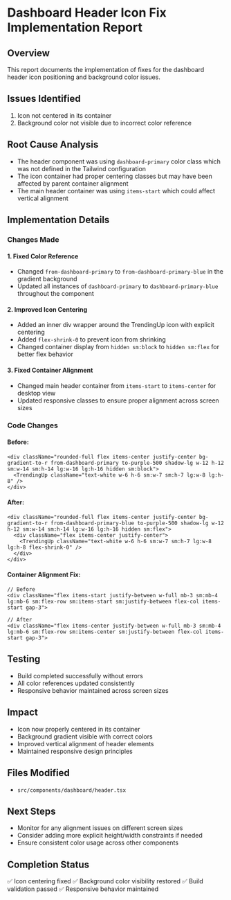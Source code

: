# Dashboard Header Icon Fix Implementation Report

## Overview
This report documents the implementation of fixes for the dashboard header icon positioning and background color issues.

## Issues Identified
1. Icon not centered in its container
2. Background color not visible due to incorrect color reference

## Root Cause Analysis
- The header component was using `dashboard-primary` color class which was not defined in the Tailwind configuration
- The icon container had proper centering classes but may have been affected by parent container alignment
- The main header container was using `items-start` which could affect vertical alignment

## Implementation Details

### Changes Made

#### 1. Fixed Color Reference
- Changed `from-dashboard-primary` to `from-dashboard-primary-blue` in the gradient background
- Updated all instances of `dashboard-primary` to `dashboard-primary-blue` throughout the component

#### 2. Improved Icon Centering
- Added an inner div wrapper around the TrendingUp icon with explicit centering
- Added `flex-shrink-0` to prevent icon from shrinking
- Changed container display from `hidden sm:block` to `hidden sm:flex` for better flex behavior

#### 3. Fixed Container Alignment
- Changed main header container from `items-start` to `items-center` for desktop view
- Updated responsive classes to ensure proper alignment across screen sizes

### Code Changes

#### Before:
```tsx
<div className="rounded-full flex items-center justify-center bg-gradient-to-r from-dashboard-primary to-purple-500 shadow-lg w-12 h-12 sm:w-14 sm:h-14 lg:w-16 lg:h-16 hidden sm:block">
  <TrendingUp className="text-white w-6 h-6 sm:w-7 sm:h-7 lg:w-8 lg:h-8" />
</div>
```

#### After:
```tsx
<div className="rounded-full flex items-center justify-center bg-gradient-to-r from-dashboard-primary-blue to-purple-500 shadow-lg w-12 h-12 sm:w-14 sm:h-14 lg:w-16 lg:h-16 hidden sm:flex">
  <div className="flex items-center justify-center">
    <TrendingUp className="text-white w-6 h-6 sm:w-7 sm:h-7 lg:w-8 lg:h-8 flex-shrink-0" />
  </div>
</div>
```

#### Container Alignment Fix:
```tsx
// Before
<div className="flex items-start justify-between w-full mb-3 sm:mb-4 lg:mb-6 sm:flex-row sm:items-start sm:justify-between flex-col items-start gap-3">

// After
<div className="flex items-center justify-between w-full mb-3 sm:mb-4 lg:mb-6 sm:flex-row sm:items-center sm:justify-between flex-col items-start gap-3">
```

## Testing
- Build completed successfully without errors
- All color references updated consistently
- Responsive behavior maintained across screen sizes

## Impact
- Icon now properly centered in its container
- Background gradient visible with correct colors
- Improved vertical alignment of header elements
- Maintained responsive design principles

## Files Modified
- `src/components/dashboard/header.tsx`

## Next Steps
- Monitor for any alignment issues on different screen sizes
- Consider adding more explicit height/width constraints if needed
- Ensure consistent color usage across other components

## Completion Status
✅ Icon centering fixed
✅ Background color visibility restored
✅ Build validation passed
✅ Responsive behavior maintained